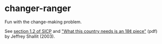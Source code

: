 changer-ranger
==============

Fun with the change-making problem.

See [section 1.2 of SICP](https://mitpress.mit.edu/sites/default/files/sicp/full-text/book/book-Z-H-11.html#%_sec_1.2.2) and ["What this country needs is an 18¢ piece"](https://cs.uwaterloo.ca/~shallit/Papers/change2.pdf) (pdf) by Jeffrey Shallit (2003).

